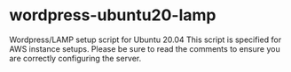 # wordpress-ubuntu20-lamp
Wordpress/LAMP setup script for Ubuntu 20.04 
This script is specified for AWS instance setups. Please be sure to read the comments to ensure you are correctly configuring the server.
